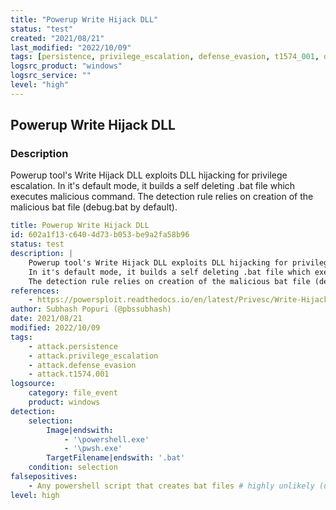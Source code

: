 ```yaml
---
title: "Powerup Write Hijack DLL"
status: "test"
created: "2021/08/21"
last_modified: "2022/10/09"
tags: [persistence, privilege_escalation, defense_evasion, t1574_001, detection_rule]
logsrc_product: "windows"
logsrc_service: ""
level: "high"
---
```


## Powerup Write Hijack DLL

### Description

Powerup tool's Write Hijack DLL exploits DLL hijacking for privilege escalation.
In it's default mode, it builds a self deleting .bat file which executes malicious command.
The detection rule relies on creation of the malicious bat file (debug.bat by default).


```yml
title: Powerup Write Hijack DLL
id: 602a1f13-c640-4d73-b053-be9a2fa58b96
status: test
description: |
    Powerup tool's Write Hijack DLL exploits DLL hijacking for privilege escalation.
    In it's default mode, it builds a self deleting .bat file which executes malicious command.
    The detection rule relies on creation of the malicious bat file (debug.bat by default).
references:
    - https://powersploit.readthedocs.io/en/latest/Privesc/Write-HijackDll/
author: Subhash Popuri (@pbssubhash)
date: 2021/08/21
modified: 2022/10/09
tags:
    - attack.persistence
    - attack.privilege_escalation
    - attack.defense_evasion
    - attack.t1574.001
logsource:
    category: file_event
    product: windows
detection:
    selection:
        Image|endswith:
            - '\powershell.exe'
            - '\pwsh.exe'
        TargetFilename|endswith: '.bat'
    condition: selection
falsepositives:
    - Any powershell script that creates bat files # highly unlikely (untested)
level: high

```
